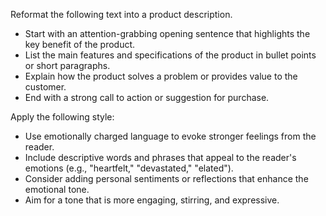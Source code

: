Reformat the following text into a product description.  
- Start with an attention-grabbing opening sentence that highlights the key benefit of the product.  
- List the main features and specifications of the product in bullet points or short paragraphs.  
- Explain how the product solves a problem or provides value to the customer.  
- End with a strong call to action or suggestion for purchase.


Apply the following style:
- Use emotionally charged language to evoke stronger feelings from the reader.  
- Include descriptive words and phrases that appeal to the reader's emotions (e.g., "heartfelt," "devastated," "elated").  
- Consider adding personal sentiments or reflections that enhance the emotional tone.  
- Aim for a tone that is more engaging, stirring, and expressive.